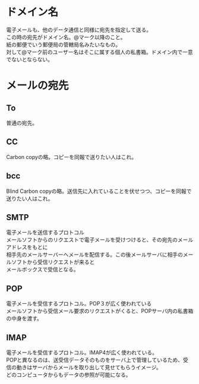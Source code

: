 <h1>ドメイン名</h1>
電子メールも、他のデータ通信と同様に宛先を指定して送る。<br>
この時の宛先がドメイン名。@マーク以降のこと。<br>
紙の郵便でいう郵便局の管轄局名みたいなもの。<br>
対して@マーク前のユーザー名はそこに属する個人の私書箱。ドメイン内で一意でないとならない。
<h1>メールの宛先</h1>
<h2>To</h2>
普通の宛先。
<h2>CC</h2>
Carbon copyの略。コピーを同報で送りたい人はこれ。
<h2>bcc</h2>
Blind Carbon copyの略。送信先に入れていることを伏せつつ、コピーを同報で送りたい人はこれ。
<h2>SMTP</h2>
電子メールを送信するプロトコル<br>
メールソフトからのリクエストで電子メールを受けつけると、その宛先のメールアドレスをもとに<br>
相手先のメールサーバーへメールを配信する。この後メールサーバに相手のメールソフトから受信リクエストが来ると<br>
メールボックスで受信となる。<br>
<h2>POP</h2>
電子メールを受信するプロトコル。POP３が広く使われている<br>
メールソフトから受信メール要求のリクエストがくると、POPサーバ内の私書箱の中身を渡す。
<h2>IMAP</h2>
電子メールを受信するプロトコル。IMAP4が広く使われている。<br>
POPと異なるのは、送受信データそのものをサーバ上で管理しているため、受信の動きはサーバからメールを取り出して見せてもらうイメージ。<br>
どのコンピュータからもデータの参照が可能になる。
